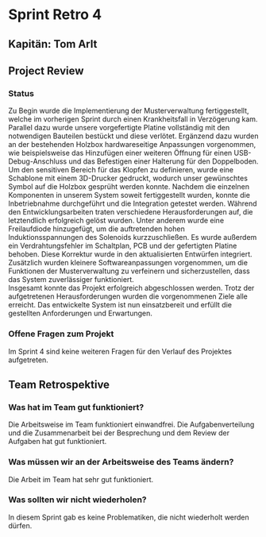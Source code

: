# Sprint Retro 4

## Kapitän: Tom Arlt

## Project Review

### Status

Zu Begin wurde die Implementierung der Musterverwaltung fertiggestellt, welche im vorherigen Sprint durch einen Krankheitsfall in Verzögerung kam. Parallel dazu wurde unsere vorgefertigte Platine vollständig mit den notwendigen Bauteilen bestückt und diese verlötet. Ergänzend dazu wurden an der bestehenden Holzbox hardwareseitige Anpassungen vorgenommen, wie beispielsweise das Hinzufügen einer weiteren Öffnung für einen USB-Debug-Anschluss und das Befestigen einer Halterung für den Doppelboden. Um den sensitiven Bereich für das Klopfen zu definieren, wurde eine Schablone mit einem 3D-Drucker gedruckt, wodurch unser gewünschtes Symbol auf die Holzbox gesprüht werden konnte. 
Nachdem die einzelnen Komponenten in unserem System soweit fertiggestellt wurden, konnte die Inbetriebnahme durchgeführt und die Integration getestet werden. Während den Entwicklungsarbeiten traten verschiedene Herausforderungen auf, die letztendlich erfolgreich gelöst wurden. Unter anderem wurde eine Freilaufdiode hinzugefügt, um die auftretenden hohen Induktionsspannungen des Solenoids kurzzuschließen. Es wurde außerdem ein Verdrahtungsfehler im Schaltplan, PCB und der gefertigten Platine behoben. Diese Korrektur wurde in den aktualisierten Entwürfen integriert. Zusätzlich wurden kleinere Softwareanpassungen vorgenommen, um die Funktionen der Musterverwaltung zu verfeinern und sicherzustellen, dass das System zuverlässiger funktioniert.  
Insgesamt konnte das Projekt erfolgreich abgeschlossen werden. Trotz der aufgetretenen Herausforderungen wurden die vorgenommenen Ziele alle erreicht. Das entwickelte System ist nun einsatzbereit und erfüllt die gestellten Anforderungen und Erwartungen.

### Offene Fragen zum Projekt

Im Sprint 4 sind keine weiteren Fragen für den Verlauf des Projektes aufgetreten. 

## Team Retrospektive

### Was hat im Team gut funktioniert?

Die Arbeitsweise im Team funktioniert einwandfrei. Die Aufgabenverteilung und die Zusammenarbeit bei der Besprechung und dem Review der Aufgaben hat gut funktioniert. 

### Was müssen wir an der Arbeitsweise des Teams ändern?

Die Arbeit im Team hat sehr gut funktioniert.

### Was sollten wir nicht wiederholen?

In diesem Sprint gab es keine Problematiken, die nicht wiederholt werden dürfen. 

